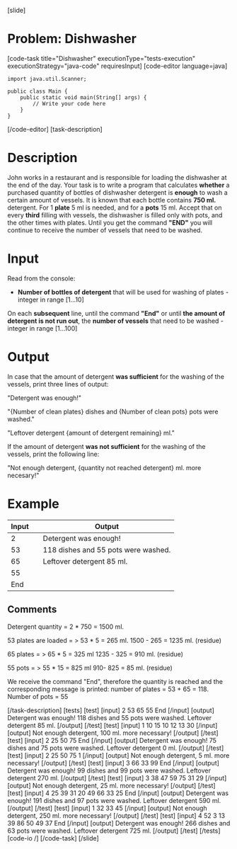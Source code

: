 [slide]
# Problem: Dishwasher
[code-task title="Dishwasher" executionType="tests-execution" executionStrategy="java-code" requiresInput]
[code-editor language=java]
```
import java.util.Scanner;

public class Main {
    public static void main(String[] args) {
        // Write your code here
    }
}
```
[/code-editor]
[task-description]
# Description

John works in a restaurant and is responsible for loading the dishwasher at the end of the day. Your task is to write a program that calculates **whether** a purchased quantity of bottles of dishwasher detergent is **enough** to wash a certain amount of vessels. It is known that each bottle contains **750 ml.** detergent. For 1 **plate** 5 ml is needed, and for a **pots** 15 ml. Accept that on every **third** filling with vessels, the dishwasher is filled only with pots, and the other times with plates. Until you get the command **"END"** you will continue to receive the number of vessels that need to be washed.

# Input

Read from the console: 

- **Number of bottles of detergent** that will be used for washing of plates - integer in range \[1...10\] 

On each **subsequent** line, until the command **"End"** or until **the amount of detergent is not run out**, the **number of vessels** that need to be washed - integer in range \[1...100\]

# Output

In case that the amount of detergent **was sufficient** for the washing of the vessels, print three lines of output: 

"Detergent was enough!"

"\{Number of clean plates\} dishes and \{Number of clean pots\} pots were washed."

"Leftover detergent \{amount of detergent remaining\} ml." 
    
If the amount of detergent **was not sufficient** for the washing of the vessels, print the following line: 

"Not enough detergent, \{quantity not reached detergent\} ml. more necesary!"

# Example

| **Input** | | **Output** |
| --- | --- | --- |
| 2 | | Detergent was enough! |
| 53 | | 118 dishes and 55 pots were washed. |
| 65 | | Leftover detergent 85 ml. |
| 55 | | |
| End | | |

## Comments

Detergent quantity = 2 \* 750 = 1500 ml.

53 plates are loaded = > 53 \* 5 = 265 ml.  1500 \- 265 = 1235 ml. (residue)

65 plates = > 65 \* 5 = 325 ml 1235 \- 325 = 910 ml. (residue)

55 pots = > 55 \* 15 = 825 ml 910\- 825 = 85 ml. (residue)

We receive the command "End", therefore the quantity is reached and the corresponding message is printed: number of plates = 53 \+ 65 = 118. Number of pots = 55

[/task-description]
[tests]
[test]
[input]
2
53
65
55
End
[/input]
[output]
Detergent was enough!
118 dishes and 55 pots were washed.
Leftover detergent 85 ml.
[/output]
[/test]
[test]
[input]
1
10
15
10
12
13
30
[/input]
[output]
Not enough detergent, 100 ml. more necessary!
[/output]
[/test]
[test]
[input]
2
25
50
75
End
[/input]
[output]
Detergent was enough!
75 dishes and 75 pots were washed.
Leftover detergent 0 ml.
[/output]
[/test]
[test]
[input]
2
25
50
75
1
[/input]
[output]
Not enough detergent, 5 ml. more necessary!
[/output]
[/test]
[test]
[input]
3
66
33
99
End
[/input]
[output]
Detergent was enough!
99 dishes and 99 pots were washed.
Leftover detergent 270 ml.
[/output]
[/test]
[test]
[input]
3
38
47
59
75
31
29
[/input]
[output]
Not enough detergent, 25 ml. more necessary!
[/output]
[/test]
[test]
[input]
4
25
39
31
20
49
66
33
25
End
[/input]
[output]
Detergent was enough!
191 dishes and 97 pots were washed.
Leftover detergent 590 ml.
[/output]
[/test]
[test]
[input]
1
32
33
45
[/input]
[output]
Not enough detergent, 250 ml. more necessary!
[/output]
[/test]
[test]
[input]
4
52
3
13
39
86
50
49
37
End
[/input]
[output]
Detergent was enough!
266 dishes and 63 pots were washed.
Leftover detergent 725 ml.
[/output]
[/test]
[/tests]
[code-io /]
[/code-task]
[/slide]